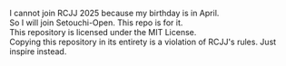 I cannot join RCJJ 2025 because my birthday is in April.  
So I will join Setouchi-Open. This repo is for it.  
This repository is licensed under the MIT License.  
Copying this repository in its entirety is a violation of RCJJ's rules. Just inspire instead.
